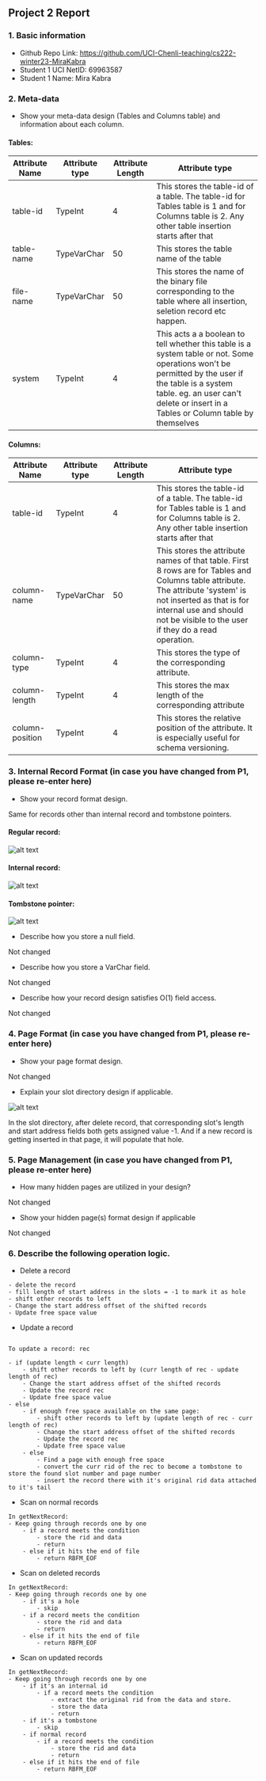 ## Project 2 Report


### 1. Basic information
 - Github Repo Link: https://github.com/UCI-Chenli-teaching/cs222-winter23-MiraKabra
 - Student 1 UCI NetID: 69963587
 - Student 1 Name: Mira Kabra


### 2. Meta-data
- Show your meta-data design (Tables and Columns table) and information about each column.

#### Tables:

| Attribute Name    | Attribute type  | Attribute Length      | Attribute type                                                                                                                                                                                                                         |
|-------------------|-----------------|-----------------------|----------------------------------------------------------------------------------------------------------------------------------------------------------------------------------------------------------------------------------------|
| table-id          | TypeInt         | 4                     | This stores the table-id of a table. The table-id for Tables table is 1 and for Columns table is 2. Any other table insertion starts after that                                                                                        |
| table-name        | TypeVarChar     | 50                    | This stores the table name of the table                                                                                                                                                                                                |
| file-name         | TypeVarChar     | 50                    | This stores the name of the binary file corresponding to the table where all insertion, seletion record etc happen.                                                                                                                    |
| system            | TypeInt         | 4                     | This acts a a boolean to tell whether this table is a system table or not. Some operations won't be permitted by the user if the table is a system table. eg. an user can't delete or insert in a Tables or Column table by themselves |


#### Columns:


| Attribute Name    | Attribute type  | Attribute Length      | Attribute type  |
|-------------------|-----------------|-----------------------|----------------------------------------------------------------------------------------------------------------------------------------------------------------------------------------------------------------------------------------|
| table-id          | TypeInt         | 4                     | This stores the table-id of a table. The table-id for Tables table is 1 and for Columns table is 2. Any other table insertion starts after that                                                                                        |
| column-name        | TypeVarChar     | 50                    | This stores the attribute names of that table. First 8 rows are for Tables and Columns table attribute. The attribute 'system' is not inserted as that is for internal use and should not be visible to the user if they do a read operation.                                                                                                                                                                                             |
| column-type         | TypeInt    | 4                   | This stores the type of the corresponding attribute.                                                                                                                    |
| column-length           | TypeInt         | 4                     | This stores the max length of the corresponding attribute |
| column-position           | TypeInt         | 4                     | This stores the relative position of the attribute. It is especially useful for schema versioning. |

### 3. Internal Record Format (in case you have changed from P1, please re-enter here)
- Show your record format design.

Same for records other than internal record and tombstone pointers.

#### Regular record:
![alt text](https://github.com/MiraKabra/Database-Systems/blob/main/report/record%20format.png?raw=true)

#### Internal record:

![alt text](https://github.com/MiraKabra/Database-Systems/blob/main/report/internal%20record.png?raw=true)

#### Tombstone pointer:

![alt text](https://github.com/MiraKabra/Database-Systems/blob/main/report/tombstone%20pointer.png?raw=true)

- Describe how you store a null field.

Not changed


- Describe how you store a VarChar field.

Not changed


- Describe how your record design satisfies O(1) field access.

Not changed


### 4. Page Format (in case you have changed from P1, please re-enter here)
- Show your page format design.

Not changed


- Explain your slot directory design if applicable.

![alt text](https://github.com/MiraKabra/Database-Systems/blob/main/report/Page%20format.png?raw=true)


In the slot directory, after delete record, that corresponding slot's length and start address fields both gets assigned value -1. And if a new record is getting inserted in that page, it will populate that hole.

### 5. Page Management (in case you have changed from P1, please re-enter here)
- How many hidden pages are utilized in your design?

Not changed

- Show your hidden page(s) format design if applicable

Not changed

### 6. Describe the following operation logic.
- Delete a record

```angular2svg
- delete the record
- fill length of start address in the slots = -1 to mark it as hole
- shift other records to left
- Change the start address offset of the shifted records
- Update free space value
```

- Update a record
```angular2svg

To update a record: rec

- if (update length < curr length)
    - shift other records to left by (curr length of rec - update length of rec)
    - Change the start address offset of the shifted records
    - Update the record rec
    - Update free space value
- else
    - if enough free space available on the same page:
        - shift other records to left by (update length of rec - curr length of rec)
        - Change the start address offset of the shifted records
        - Update the record rec
        - Update free space value
    - else
        - Find a page with enough free space 
        - convert the curr rid of the rec to become a tombstone to store the found slot number and page number
        - insert the record there with it's original rid data attached to it's tail
```


- Scan on normal records

```angular2svg
In getNextRecord:
- Keep going through records one by one
    - if a record meets the condition
        - store the rid and data
        - return 
    - else if it hits the end of file
        - return RBFM_EOF
```


- Scan on deleted records
```angular2svg
In getNextRecord:
- Keep going through records one by one
    - if it's a hole
        - skip
    - if a record meets the condition
        - store the rid and data
        - return
    - else if it hits the end of file
        - return RBFM_EOF

```

- Scan on updated records
```angular2svg
In getNextRecord:
- Keep going through records one by one
    - if it's an internal id
        - if a record meets the condition
            - extract the original rid from the data and store.
            - store the data
            - return
    - if it's a tombstone
        - skip
    - if normal record
        - if a record meets the condition
            - store the rid and data
            - return
    - else if it hits the end of file
        - return RBFM_EOF

```


